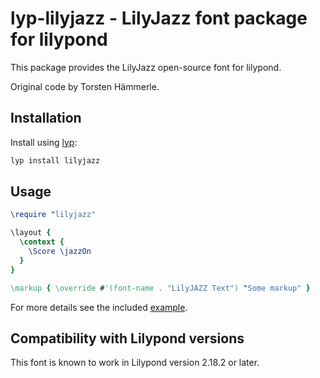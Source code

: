 # lyp-lilyjazz - LilyJazz font package for lilypond

This package provides the LilyJazz open-source font for lilypond.

Original code by Torsten Hämmerle.

## Installation

Install using [lyp](https://github.com/noteflakes/lyp):

```bash
lyp install lilyjazz
```

## Usage

```lilypond
\require "lilyjazz"

\layout {
  \context {
    \Score \jazzOn
  }
}

\markup { \override #'(font-name . "LilyJAZZ Text") "Some markup" }

```

For more details see the included [example](/noteflakes/lyp-lilyjazz/blob/master/test.ly).

## Compatibility with Lilypond versions

This font is known to work in Lilypond version 2.18.2 or later.